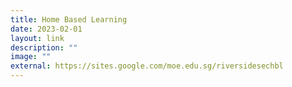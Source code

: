 ```yaml
---
title: Home Based Learning
date: 2023-02-01
layout: link
description: ""
image: ""
external: https://sites.google.com/moe.edu.sg/riversidesechbl
---
```

